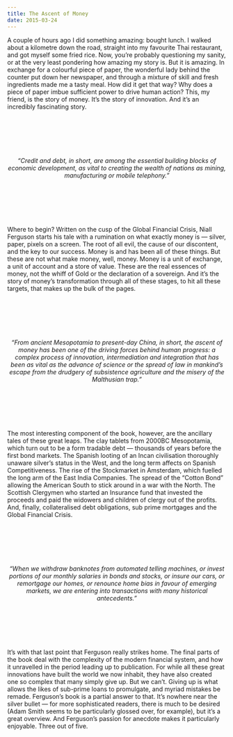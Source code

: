 ```yaml
---
title: The Ascent of Money
date: 2015-03-24
---
```


<!--kg-card-begin: html--><p>A couple of hours ago I did something amazing: bought lunch. I walked about a kilometre down the road, straight into my favourite Thai restaurant, and got myself some fried rice. Now, you’re probably questioning my sanity, or at the very least pondering how amazing my story is. But it is amazing. In exchange for a colourful piece of paper, the wonderful lady behind the counter put down her newspaper, and through a mixture of skill and fresh ingredients made me a tasty meal. How did it get that way? Why does a piece of paper imbue sufficient power to drive human action? This, my friend, is the story of money. It’s the story of innovation. And it’s an incredibly fascinating story.</span></p><br>
<p>
 </p><br>
<p class="p3" style="text-align: center;"><em><span class="s1">&#8220;Credit and debt, in short, are among the essential building blocks of economic development, as vital to creating the wealth of nations as mining, manufacturing or mobile telephony.”</span></em></p><br>
<p>&nbsp;</p><br>
<p class="p1"><span class="s1">Where to begin? Written on the cusp of the Global Financial Crisis, Niall Ferguson starts his tale with a rumination on what exactly money is — silver, paper, pixels on a screen. The root of all evil, the cause of our discontent, and the key to our success. Money is and has been all of these things. But these are not what make money, well, money. Money is a unit of exchange, a unit of account and a store of value. These are the real essences of money, not the whiff of Gold or the declaration of a sovereign. And it’s the story of money’s transformation through all of these stages, to hit all these targets, that makes up the bulk of the pages.</span></p><br>
<p>&nbsp;</p><br>
<p class="p3" style="text-align: center;"><em><span class="s1">&#8220;From ancient Mesopotamia to present-day China, in short, the ascent of money has been one of the driving forces behind human progress: a complex process of innovation, intermediation and integration that has been as vital as the advance of science or the spread of law in mankind&#8217;s escape from the drudgery of subsistence agriculture and the misery of the Malthusian trap.”</span></em></p><br>
<p>&nbsp;</p><br>
<p class="p1"><span class="s1">The most interesting component of the book, however, are the ancillary tales of these great leaps. The clay tablets from 2000BC Mesopotamia, which turn out to be a form tradable debt — thousands of years before the first bond markets. The Spanish looting of an Incan civilisation thoroughly unaware silver’s status in the West, and the long term affects on Spanish Competitiveness. The rise of the Stockmarket in Amsterdam, which fuelled the long arm of the East India Companies. The spread of the “Cotton Bond” allowing the American South to stick around in a war with the North. The Scottish Clergymen who started an Insurance fund that invested the proceeds and paid the widowers and children of clergy out of the profits. And, finally, collateralised debt obligations, sub prime mortgages and the Global Financial Crisis.</span></p><br>
<p>&nbsp;</p><br>
<p class="p3" style="text-align: center;"><em><span class="s1">&#8220;When we withdraw banknotes from automated telling machines, or invest portions of our monthly salaries in bonds and stocks, or insure our cars, or remortgage our homes, or renounce home bias in favour of emerging markets, we are entering into transactions with many historical antecedents.&#8221;</span></em></p><br>
<p>&nbsp;</p><br>
<p class="p1"><span class="s1">It’s with that last point that Ferguson really strikes home. The final parts of the book deal with the complexity of the modern financial system, and how it unravelled in the period leading up to publication. For while all these great innovations have built the world we now inhabit, they have also created one so complex that many simply give up. But we can&#8217;t. Giving up is what allows the likes of sub-prime loans to promulgate, and myriad mistakes be remade. Ferguson’s book is a partial answer to that. It’s nowhere near the silver bullet — for more sophisticated readers, there is much to be desired (Adam Smith seems to be particularly glossed over, for example), but it’s a great overview. And Ferguson’s passion for anecdote makes it particularly enjoyable. Three out of five.</span></p><br>
<!--kg-card-end: html-->